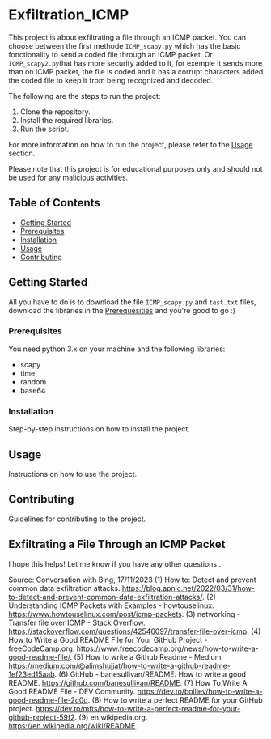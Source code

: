 # Exfiltration_ICMP

This project is about exfiltrating a file through an ICMP packet. You can choose between the first methode `ICMP_scapy.py` which has the basic fonctionality to send a coded file through an ICMP packet. Or `ICMP_scapy2.py`that has more security added to it, for exemple it sends more than on ICMP packet, the file is coded and it has a corrupt characters added the coded file to keep it from being recognized and decoded.

The following are the steps to run the project:

1. Clone the repository.
2. Install the required libraries.
3. Run the script.

For more information on how to run the project, please refer to the [Usage](#usage) section.

Please note that this project is for educational purposes only and should not be used for any malicious activities.

## Table of Contents

- [Getting Started](#getting-started)
- [Prerequisites](#prerequisites)
- [Installation](#installation)
- [Usage](#usage)
- [Contributing](#contributing)

## Getting Started

All you have to do is to download the file `ICMP_scapy.py` and `test.txt` files, download the libraries in the 
[Prerequesities](#prerequisites) and you're good to go :)

### Prerequisites

You need python 3.x on your machine and the following libraries:
 - scapy
 - time
 - random
 - base64

### Installation

Step-by-step instructions on how to install the project.

## Usage

Instructions on how to use the project.

## Contributing

Guidelines for contributing to the project.

## Exfiltrating a File Through an ICMP Packet



I hope this helps! Let me know if you have any other questions..

Source: Conversation with Bing, 17/11/2023
(1) How to: Detect and prevent common data exfiltration attacks. https://blog.apnic.net/2022/03/31/how-to-detect-and-prevent-common-data-exfiltration-attacks/.
(2) Understanding ICMP Packets with Examples - howtouselinux. https://www.howtouselinux.com/post/icmp-packets.
(3) networking - Transfer file over ICMP - Stack Overflow. https://stackoverflow.com/questions/42546097/transfer-file-over-icmp.
(4) How to Write a Good README File for Your GitHub Project - freeCodeCamp.org. https://www.freecodecamp.org/news/how-to-write-a-good-readme-file/.
(5) How to write a Github Readme - Medium. https://medium.com/@alimshujjat/how-to-write-a-github-readme-1ef23ed15aab.
(6) GitHub - banesullivan/README: How to write a good README. https://github.com/banesullivan/README.
(7) How To Write A Good README File - DEV Community. https://dev.to/boiliev/how-to-write-a-good-readme-file-2c0d.
(8) How to write a perfect README for your GitHub project. https://dev.to/mfts/how-to-write-a-perfect-readme-for-your-github-project-59f2.
(9) en.wikipedia.org. https://en.wikipedia.org/wiki/README.